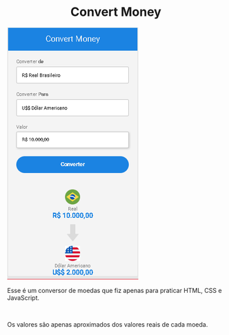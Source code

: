 <h1 style= "text-align: center"> Convert Money</h1>
<img src="./assets/convert-money-img.png">
<p> Esse é um conversor de moedas que fiz apenas para praticar HTML, CSS e JavaScript. </p>
<br>
<p> Os valores são apenas aproximados dos valores reais de cada moeda.</p>
